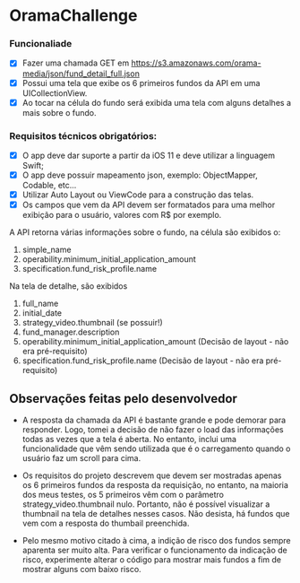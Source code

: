 # OramaChallenge

### Funcionaliade
- [x] Fazer uma chamada GET em
https://s3.amazonaws.com/orama-media/json/fund_detail_full.json
- [x] Possui uma tela que exibe os 6 primeiros fundos da API em uma UICollectionView.
- [x] Ao tocar na célula do fundo será exibida uma tela com alguns detalhes a mais sobre o
fundo.

### Requisitos técnicos obrigatórios:
- [x] O app deve dar suporte a partir da iOS 11 e deve utilizar a linguagem Swift;
- [x] O app deve possuir mapeamento json, exemplo: ObjectMapper, Codable, etc...
- [x] Utilizar Auto Layout ou ViewCode para a construção das telas.
- [x] Os campos que vem da API devem ser formatados para uma melhor exibição para o usuário,
valores com R$ por exemplo.    
  
A API retorna várias informações sobre o fundo, na célula são exibidos o:
1. simple_name
2. operability.minimum_initial_application_amount
3. specification.fund_risk_profile.name

Na tela de detalhe, são exibidos
1. full_name
2. initial_date
3. strategy_video.thumbnail (se possuir!)
4. fund_manager.description
5. operability.minimum_initial_application_amount (Decisão de layout - não era pré-requisito)
6. specification.fund_risk_profile.name (Decisão de layout - não era pré-requisito)

## Observações feitas pelo desenvolvedor
* A resposta da chamada da API é bastante grande e pode demorar para responder. Logo, tomei a decisão de não fazer o load das informações todas as vezes que a tela é aberta. No entanto, inclui uma funcionalidade que vêm sendo utilizada que é o carregamento quando o usuário faz um scroll para cima.
  
* Os requisitos do projeto descrevem que devem ser mostradas apenas os 6 primeiros fundos da resposta da requisição, no entanto, na maioria dos meus testes, os 5 primeiros vêm com o parâmetro strategy_video.thumbnail nulo. Portanto, não é possível visualizar a thumbnail na tela de detalhes nesses casos. Não desista, há fundos que vem com a resposta do thumbail preenchida.
  
* Pelo mesmo motivo citado à cima, a indição de risco dos fundos sempre aparenta ser muito alta. Para verificar o funcionamento da indicação de risco, experimente alterar o código para mostrar mais fundos a fim de mostrar alguns com baixo risco.

